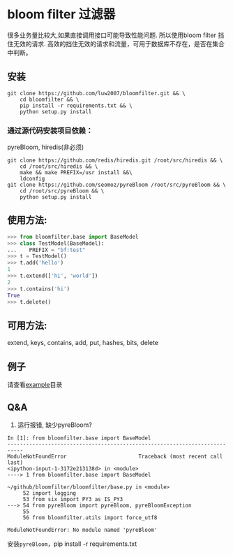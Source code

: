 # bloom filter 过滤器

很多业务量比较大,如果直接调用接口可能导致性能问题. 所以使用bloom filter 挡住无效的请求.
高效的挡住无效的请求和流量，可用于数据库不存在，是否在集合中判断。

## 安装
```shell
git clone https://github.com/luw2007/bloomfilter.git && \
    cd bloomfilter && \
    pip install -r requirements.txt && \
    python setup.py install
```

### 通过源代码安装项目依赖：
pyreBloom, hiredis(非必须)
```shell
git clone https://github.com/redis/hiredis.git /root/src/hiredis && \
    cd /root/src/hiredis && \
    make && make PREFIX=/usr install &&\
    ldconfig
git clone https://github.com/seomoz/pyreBloom /root/src/pyreBloom && \
    cd /root/src/pyreBloom && \
    python setup.py install
```

## 使用方法:
```python
>>> from bloomfilter.base import BaseModel
>>> class TestModel(BaseModel):
...    PREFIX = "bf:test"
>>> t = TestModel()
>>> t.add('hello')
1
>>> t.extend(['hi', 'world'])
2
>>> t.contains('hi')
True
>>> t.delete()
```
## 可用方法:
extend, keys, contains, add, put, hashes, bits, delete

## 例子
请查看[example](examples)目录


## Q&A
1. 运行报错, 缺少pyreBloom?
```
In [1]: from bloomfilter.base import BaseModel
---------------------------------------------------------------------------
ModuleNotFoundError                       Traceback (most recent call last)
<ipython-input-1-3172e213138d> in <module>
----> 1 from bloomfilter.base import BaseModel

~/github/bloomfilter/bloomfilter/base.py in <module>
     52 import logging
     53 from six import PY3 as IS_PY3
---> 54 from pyreBloom import pyreBloom, pyreBloomException
     55
     56 from bloomfilter.utils import force_utf8

ModuleNotFoundError: No module named 'pyreBloom'
```
安装`pyreBloom`，pip install -r requirements.txt
